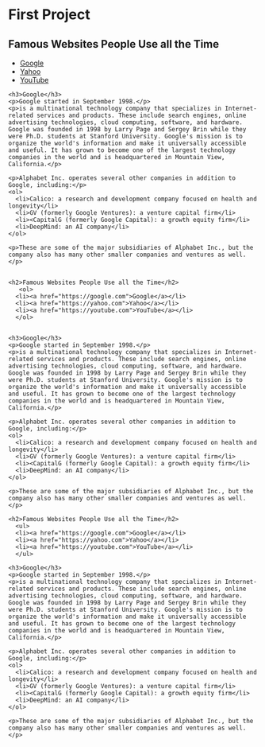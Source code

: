 <!DOCTYPE html>
<html lang="en">
  <head>
    <meta charset="utf-8" />
    <title>Maher Kayen - JMM640 - First Project</title>
  </head>

  <body>
    <h1>First Project</h1>
    <h2>Famous Websites People Use all the Time</h2>
      <ul>
      <li><a href="https://google.com">Google</a></li>
      <li><a href="https://yahoo.com">Yahoo</a></li>
      <li><a href="https://youtube.com">YouTube</a></li>
      </ul>
    
    
    <h3>Google</h3>
    <p>Google started in September 1998.</p>
    <p>is a multinational technology company that specializes in Internet-related services and products. These include search engines, online advertising technologies, cloud computing, software, and hardware. Google was founded in 1998 by Larry Page and Sergey Brin while they were Ph.D. students at Stanford University. Google's mission is to organize the world's information and make it universally accessible and useful. It has grown to become one of the largest technology companies in the world and is headquartered in Mountain View, California.</p>
   
    <p>Alphabet Inc. operates several other companies in addition to Google, including:</p>
    <ol>
      <li>Calico: a research and development company focused on health and longevity</li>
      <li>GV (formerly Google Ventures): a venture capital firm</li>
      <li><CapitalG (formerly Google Capital): a growth equity firm</li>
      <li>DeepMind: an AI company</li>
    </ol>

    <p>These are some of the major subsidiaries of Alphabet Inc., but the company also has many other smaller companies and ventures as well.</p>

    
    <h2>Famous Websites People Use all the Time</h2>
       <ol>
      <li><a href="https://google.com">Google</a></li>
      <li><a href="https://yahoo.com">Yahoo</a></li>
      <li><a href="https://youtube.com">YouTube</a></li>
      </ol>
    
    
    <h3>Google</h3>
    <p>Google started in September 1998.</p>
    <p>is a multinational technology company that specializes in Internet-related services and products. These include search engines, online advertising technologies, cloud computing, software, and hardware. Google was founded in 1998 by Larry Page and Sergey Brin while they were Ph.D. students at Stanford University. Google's mission is to organize the world's information and make it universally accessible and useful. It has grown to become one of the largest technology companies in the world and is headquartered in Mountain View, California.</p>
   
    <p>Alphabet Inc. operates several other companies in addition to Google, including:</p>
    <ol>
      <li>Calico: a research and development company focused on health and longevity</li>
      <li>GV (formerly Google Ventures): a venture capital firm</li>
      <li><CapitalG (formerly Google Capital): a growth equity firm</li>
      <li>DeepMind: an AI company</li>
    </ol>

    <p>These are some of the major subsidiaries of Alphabet Inc., but the company also has many other smaller companies and ventures as well.</p>

    <h2>Famous Websites People Use all the Time</h2>
      <ul>
      <li><a href="https://google.com">Google</a></li>
      <li><a href="https://yahoo.com">Yahoo</a></li>
      <li><a href="https://youtube.com">YouTube</a></li>
      </ul>

    <h3>Google</h3>
    <p>Google started in September 1998.</p>
    <p>is a multinational technology company that specializes in Internet-related services and products. These include search engines, online advertising technologies, cloud computing, software, and hardware. Google was founded in 1998 by Larry Page and Sergey Brin while they were Ph.D. students at Stanford University. Google's mission is to organize the world's information and make it universally accessible and useful. It has grown to become one of the largest technology companies in the world and is headquartered in Mountain View, California.</p>
   
    <p>Alphabet Inc. operates several other companies in addition to Google, including:</p>
    <ol>
      <li>Calico: a research and development company focused on health and longevity</li>
      <li>GV (formerly Google Ventures): a venture capital firm</li>
      <li><CapitalG (formerly Google Capital): a growth equity firm</li>
      <li>DeepMind: an AI company</li>
    </ol>

    <p>These are some of the major subsidiaries of Alphabet Inc., but the company also has many other smaller companies and ventures as well.</p>

    

  </body>
</html>
